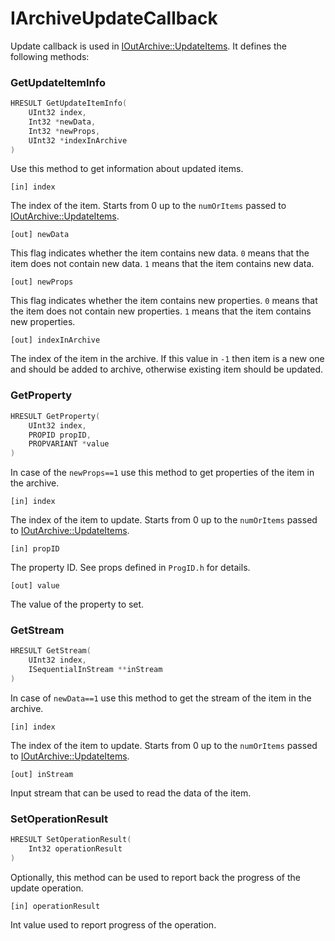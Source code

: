 # IArchiveUpdateCallback

Update callback is used in [IOutArchive::UpdateItems](./plugin-api-outarc.md#updateitems). It defines the following methods:


### GetUpdateItemInfo

```C++
HRESULT GetUpdateItemInfo(
    UInt32 index,
    Int32 *newData,
    Int32 *newProps,
    UInt32 *indexInArchive
)
```

Use this method to get information about updated items.

`[in] index`

The index of the item. Starts from 0 up to the `numOrItems` passed to [IOutArchive::UpdateItems](./plugin-api-outarc.md#updateitems).

`[out] newData`

This flag indicates whether the item contains new data. `0` means that the item does not contain new data. `1` means that the item contains new data.

`[out] newProps`

This flag indicates whether the item contains new properties. `0` means that the item does not contain new properties. `1` means that the item contains new properties.

`[out] indexInArchive`

The index of the item in the archive. If this value in `-1` then item is a new one and should be added to archive, otherwise existing item should be updated.

### GetProperty
```C++
HRESULT GetProperty(
    UInt32 index,
    PROPID propID,
    PROPVARIANT *value
)
```

In case of the `newProps==1` use this method to get properties of the item in the archive.

`[in] index`

The index of the item to update. Starts from 0 up to the `numOrItems` passed to [IOutArchive::UpdateItems](./plugin-api-outarc.md#updateitems).

`[in] propID`

The property ID. See props defined in `ProgID.h` for details.

`[out] value`

The value of the property to set.

### GetStream
```C++
HRESULT GetStream(
    UInt32 index,
    ISequentialInStream **inStream
)
```

In case of `newData==1` use this method to get the stream of the item in the archive.

`[in] index`

The index of the item to update. Starts from 0 up to the `numOrItems` passed to [IOutArchive::UpdateItems](./plugin-api-outarc.md#updateitems).

`[out] inStream`

Input stream that can be used to read the data of the item.

### SetOperationResult
```C++
HRESULT SetOperationResult(
    Int32 operationResult
)
```

Optionally, this method can be used to report back the progress of the update operation.

`[in] operationResult`

Int value used to report progress of the operation.
